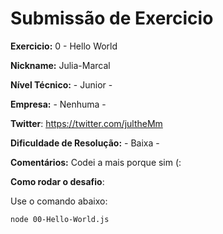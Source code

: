 # Submissão de Exercicio

**Exercicio:** 0 - Hello World

**Nickname:** Julia-Marcal

**Nível Técnico:** - Junior -

**Empresa:** - Nenhuma -

**Twitter**: https://twitter.com/jultheMm

**Dificuldade de Resolução:** - Baixa -

**Comentários:** Codei a mais porque sim (:

**Como rodar o desafio**: 

Use o comando abaixo: 
```bash
node 00-Hello-World.js
```